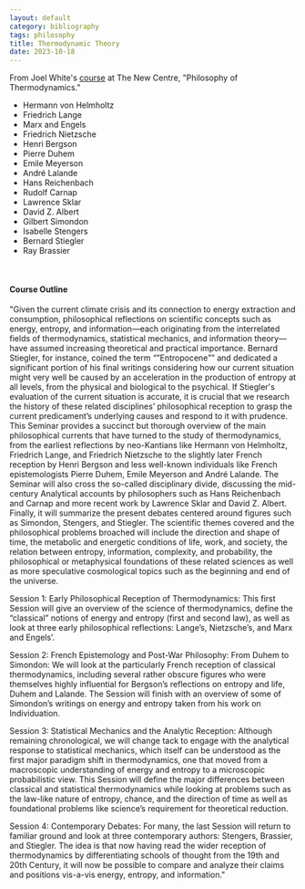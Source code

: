 ```yaml
---
layout: default
category: bibliography
tags: philosophy
title: Thermodynamic Theory
date: 2023-10-18
---
```


From Joel White's [course](https://thenewcentre.org/seminars/philosophy-of-thermodynamics/) at The New Centre, "Philosophy of Thermodynamics."

* Hermann von Helmholtz
* Friedrich Lange
* Marx and Engels
* Friedrich Nietzsche
* Henri Bergson
* Pierre Duhem
* Emile Meyerson
* André Lalande
* Hans Reichenbach
* Rudolf Carnap
* Lawrence Sklar
* David Z. Albert
* Gilbert Simondon
* Isabelle Stengers
* Bernard Stiegler
* Ray Brassier

<br>

#### Course Outline

"Given the current climate crisis and its connection to energy extraction and consumption, philosophical reflections on scientific concepts such as energy, entropy, and information—each originating from the interrelated fields of thermodynamics, statistical mechanics, and information theory—have assumed increasing theoretical and practical importance. Bernard Stiegler, for instance, coined the term “”Entropocene”” and dedicated a significant portion of his final writings considering how our current situation might very well be caused by an acceleration in the production of entropy at all levels, from the physical and biological to the psychical. If Stiegler's evaluation of the current situation is accurate, it is crucial that we research the history of these related disciplines’ philosophical reception to grasp the current predicament’s underlying causes and respond to it with prudence. This Seminar provides a succinct but thorough overview of the main philosophical currents that have turned to the study of thermodynamics, from the earliest reflections by neo-Kantians like Hermann von Helmholtz, Friedrich Lange, and Friedrich Nietzsche to the slightly later French reception by Henri Bergson and less well-known individuals like French epistemologists Pierre Duhem, Emile Meyerson and André Lalande. The Seminar will also cross the so-called disciplinary divide, discussing the mid-century Analytical accounts by philosophers such as Hans Reichenbach and Carnap and more recent work by Lawrence Sklar and David Z. Albert. Finally, it will summarize the present debates centered around figures such as Simondon, Stengers, and Stiegler. The scientific themes covered and the philosophical problems broached will include the direction and shape of time, the metabolic and energetic conditions of life, work, and society, the relation between entropy, information, complexity, and probability, the philosophical or metaphysical foundations of these related sciences as well as more speculative cosmological topics such as the beginning and end of the universe.

Session 1: Early Philosophical Reception of Thermodynamics: This first Session will give an overview of the science of thermodynamics, define the “classical” notions of energy and entropy (first and second law), as well as look at three early philosophical reflections: Lange’s, Nietzsche’s, and Marx and Engels’.

Session 2: French Epistemology and Post-War Philosophy: From Duhem to Simondon: We will look at the particularly French reception of classical thermodynamics, including several rather obscure figures who were themselves highly influential for Bergson’s reflections on entropy and life, Duhem and Lalande. The Session will finish with an overview of some of Simondon’s writings on energy and entropy taken from his work on Individuation.

Session 3: Statistical Mechanics and the Analytic Reception: Although remaining chronological, we will change tack to engage with the analytical response to statistical mechanics, which itself can be understood as the first major paradigm shift in thermodynamics, one that moved from a macroscopic understanding of energy and entropy to a microscopic probabilistic view. This Session will define the major differences between classical and statistical thermodynamics while looking at problems such as the law-like nature of entropy, chance, and the direction of time as well as foundational problems like science’s requirement for theoretical reduction.

Session 4: Contemporary Debates: For many, the last Session will return to familiar ground and look at three contemporary authors: Stengers, Brassier, and Stiegler. The idea is that now having read the wider reception of thermodynamics by differentiating schools of thought from the 19th and 20th Century, it will now be possible to compare and analyze their claims and positions vis-a-vis energy, entropy, and information."
